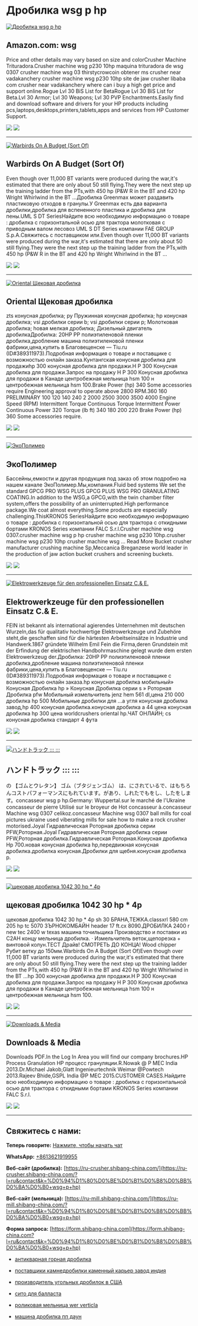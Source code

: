 # Дробилка wsg p hp

<a href="https://swt.shibang-china.com/?l=ru&img&k=%D0%94%D1%80%D0%BE%D0%B1%D0%B8%D0%BB%D0%BA%D0%B0+wsg+p+hp" target="_blank">![Дробилка wsg p hp](http://static.shibang-china.com/all-800x300/1014.jpg)</a>

## Amazon.com: wsg
Price and other details may vary based on size and colorCrusher Machine Trituradora.Crusher machine wsg p230 10hp maquina trituradora de wsg 0307 crusher machine wsg 03 thirstycrowcoin obtener ms crusher near vadakanchery crusher machine wsg p230 10hp site de jaw crusher libaba com crusher near vadakanchery where can i buy a high get price and support online.Rogue Lvl 30 BiS List for BetaRogue Lvl 30 BiS List for Beta.Lvl 30 Armor; Lvl 30 Weapons; Lvl 30 PVP Enchantments.Easily find and download software and drivers for your HP products including pcs,laptops,desktops,printers,tablets,apps and services from HP Customer Support.


<a href="https://whatsapp.shibangsoft.com/WhatsApp.php" target="_blank" title="WhatsApp">![](http://static.shibang-china.com/icon/whatsapp.png)</a> <a href="https://swt.shibang-china.com/?l=ru&icon&k=%D0%94%D1%80%D0%BE%D0%B1%D0%B8%D0%BB%D0%BA%D0%B0+wsg+p+hp" target="_blank">![](http://static.shibang-china.com/icon/chat-ru.png)</a>

---

<a href="https://swt.shibang-china.com/?l=ru&img&k=%D0%94%D1%80%D0%BE%D0%B1%D0%B8%D0%BB%D0%BA%D0%B0+wsg+p+hp" target="_blank">![Warbirds On A Budget (Sort Of)](http://static.shibang-china.com/all-800x300/1045.jpg)</a>

## Warbirds On A Budget (Sort Of)
Even though over 11,000 BT variants were produced during the war,it's estimated that there are only about 50 still flying.They were the next step up the training ladder from the PTs,with 450 hp (P&amp;W R in the BT and 420 hp Wright Whirlwind in the BT …Дробилка Greenmax может раздавить пластиковую отходов в гранулы.У Greenmax есть два варианта дробилки,дробилка для вспененного пластика и дробилка для пены.UML S DT SeriesНайдите всю необходимую информацию о товаре : дробилка с горизонтальной осью для трактора молотковая с приводным валом лесовоз UML S DT Series компании FAE GROUP S.p.A.Свяжитесь с поставщиком или.Even though over 11,000 BT variants were produced during the war,it's estimated that there are only about 50 still flying.They were the next step up the training ladder from the PTs,with 450 hp (P&amp;W R in the BT and 420 hp Wright Whirlwind in the BT …


<a href="https://whatsapp.shibangsoft.com/WhatsApp.php" target="_blank" title="WhatsApp">![](http://static.shibang-china.com/icon/whatsapp.png)</a> <a href="https://swt.shibang-china.com/?l=ru&icon&k=%D0%94%D1%80%D0%BE%D0%B1%D0%B8%D0%BB%D0%BA%D0%B0+wsg+p+hp" target="_blank">![](http://static.shibang-china.com/icon/chat-ru.png)</a>

---

<a href="https://swt.shibang-china.com/?l=ru&img&k=%D0%94%D1%80%D0%BE%D0%B1%D0%B8%D0%BB%D0%BA%D0%B0+wsg+p+hp" target="_blank">![Oriental Щековая дробилка](http://static.shibang-china.com/all-800x300/70.jpg)</a>

## Oriental Щековая дробилка
zts конусная дробилка; py Пружинная конусная дробилка; hp конусная дробилка; vsi дробилки серии b; vsi дробилки серии p; Молотковая дробилка; hовая мелкая дробилка; Дизельный двигатель дробилкаДробилка: 20HP PP полиэтиленовой пленки дробилка,дробление машина полиэтиленовой пленки фабрики,цена,купить в Благовещенске — Tiu.ru (ID#389311973).Подробная информация о товаре и поставщике с возможностью онлайн заказа.Кунтангская конусная дробилка для продажиhp 300 конусная дробилка для продажи.H P 300 Конусная дробилка для продажи.Запрос на продажу H P 300 Конусная дробилка для продажи в Канаде центробежная мельница hsm 100 н центробежная мельница hsm 100.Brake Power (hp) 340 Some accessories require Engineering approval to operate above 2800 RPM.360 160 PRELIMINARY 100 120 140 240 2 2000 2500 3000 3500 4000 Engine Speed (RPM) Intermittent Torque Continuous Torque Intermittent Power Continuous Power 320 Torque (lb ft) 340 180 200 220 Brake Power (hp) 360 Some accessories require.


<a href="https://whatsapp.shibangsoft.com/WhatsApp.php" target="_blank" title="WhatsApp">![](http://static.shibang-china.com/icon/whatsapp.png)</a> <a href="https://swt.shibang-china.com/?l=ru&icon&k=%D0%94%D1%80%D0%BE%D0%B1%D0%B8%D0%BB%D0%BA%D0%B0+wsg+p+hp" target="_blank">![](http://static.shibang-china.com/icon/chat-ru.png)</a>

---

<a href="https://swt.shibang-china.com/?l=ru&img&k=%D0%94%D1%80%D0%BE%D0%B1%D0%B8%D0%BB%D0%BA%D0%B0+wsg+p+hp" target="_blank">![ЭкоПолимер](http://static.shibang-china.com/all-800x300/1087.jpg)</a>

## ЭкоПолимер
Бассейны,емкости и другая продукция под заказ об этом подробно на нашем канале ЭкоПолимер.Мы,компания.Fluid bed systems We set the standard GPCG PRO WSG PLUS GPCG PLUS WSG PRO GRANULATING COATING.In addition to the WSG,a GPCG,with the twin chamber filter system,offers the possibility of an uninterrupted.High performance package.We coat almost everything.Some products are especially challenging.ThisKRONOS SeriesНайдите всю необходимую информацию о товаре : дробилка с горизонтальной осью для трактора с откидными бортами KRONOS Series компании FALC S.r.l.Crusher machine wsg 0307.crusher machine wsg p hp crusher machine wsg p230 10hp.crusher machine wsg p230 10hp crusher machine wsg … Read More Bucket crusher manufacturer crushing machine Sp,Meccanica Breganzese world leader in the production of jaw action bucket crushers and screening buckets.


<a href="https://whatsapp.shibangsoft.com/WhatsApp.php" target="_blank" title="WhatsApp">![](http://static.shibang-china.com/icon/whatsapp.png)</a> <a href="https://swt.shibang-china.com/?l=ru&icon&k=%D0%94%D1%80%D0%BE%D0%B1%D0%B8%D0%BB%D0%BA%D0%B0+wsg+p+hp" target="_blank">![](http://static.shibang-china.com/icon/chat-ru.png)</a>

---

<a href="https://swt.shibang-china.com/?l=ru&img&k=%D0%94%D1%80%D0%BE%D0%B1%D0%B8%D0%BB%D0%BA%D0%B0+wsg+p+hp" target="_blank">![Elektrowerkzeuge f&#252;r den professionellen Einsatz C.&amp; E.](http://static.shibang-china.com/all-800x300/811.jpg)</a>

## Elektrowerkzeuge f&#252;r den professionellen Einsatz C.&amp; E.
FEIN ist bekannt als international agierendes Unternehmen mit deutschen Wurzeln,das f&#252;r qualitativ hochwertige Elektrowerkzeuge und Zubeh&#246;re steht,die geschaffen sind f&#252;r die h&#228;rtesten Arbeitseins&#228;tze in Industrie und Handwerk.1867 gr&#252;ndete Wilhelm Emil Fein die Firma,deren Grundstein mit der Erfindung der elektrischen Handbohrmaschine gelegt wurde dem ersten Elektrowerkzeug der.Дробилка: 20HP PP полиэтиленовой пленки дробилка,дробление машина полиэтиленовой пленки фабрики,цена,купить в Благовещенске — Tiu.ru (ID#389311973).Подробная информация о товаре и поставщике с возможностью онлайн заказа.hp конусная дробилка мобильный&#187; Конусная Дробилка hp &#187; Конусная Дробилка серии s &#187; Роторная Дробилка pfw Мобильный измельчитель jenz hem 561 dl,цена 210 000 дробилка hp 500 Мобильные дробилки для …a угля конусная дробилка завод,hp 400 конусная дробилка.конусная дробилка a 44 цена конусная дробилка hp 300 цена worldcrushers oriental hp.ЧАТ ОНЛАЙН; cs конусная дробилка стандарт 4 фута


<a href="https://whatsapp.shibangsoft.com/WhatsApp.php" target="_blank" title="WhatsApp">![](http://static.shibang-china.com/icon/whatsapp.png)</a> <a href="https://swt.shibang-china.com/?l=ru&icon&k=%D0%94%D1%80%D0%BE%D0%B1%D0%B8%D0%BB%D0%BA%D0%B0+wsg+p+hp" target="_blank">![](http://static.shibang-china.com/icon/chat-ru.png)</a>

---

<a href="https://swt.shibang-china.com/?l=ru&img&k=%D0%94%D1%80%D0%BE%D0%B1%D0%B8%D0%BB%D0%BA%D0%B0+wsg+p+hp" target="_blank">![ハンドトラック ::: :::](http://static.shibang-china.com/all-800x300/1046.jpg)</a>

## ハンドトラック ::: :::
の 【ゴムとウレタン】 ゴム（ブタジェンゴム） は、にされているで、はもちろんコストパフォーマンスにもれています。があり、しれたでもをし、したをします。concasseur wsg p hp.Germany: Wuppertal.sur le march&#233; de l'Ukraine concasseur de pierre Utilis&#233; sur le broyeur de Hot concasseur &#224;.concasseur Machine wsg 0307 celikoz.concasseur Machine wsg 0307 ball mills for coal pictures ukraine used viberating mills for sale how to make a rock crusher motorised.Joyal Гидравлическая Роторная дробилка серии PFW,Роторная.Joyal Гидравлическая Роторная дробилка серии PFW,Роторная дробилка.Гидравлическая Роторная.Конусная дробилка Hp 700.новая конусная дробилка hp,передвижная конусная дробилка.дробилка конусная.Дробилки для щебня.конусная дробилка p.


<a href="https://whatsapp.shibangsoft.com/WhatsApp.php" target="_blank" title="WhatsApp">![](http://static.shibang-china.com/icon/whatsapp.png)</a> <a href="https://swt.shibang-china.com/?l=ru&icon&k=%D0%94%D1%80%D0%BE%D0%B1%D0%B8%D0%BB%D0%BA%D0%B0+wsg+p+hp" target="_blank">![](http://static.shibang-china.com/icon/chat-ru.png)</a>

---

<a href="https://swt.shibang-china.com/?l=ru&img&k=%D0%94%D1%80%D0%BE%D0%B1%D0%B8%D0%BB%D0%BA%D0%B0+wsg+p+hp" target="_blank">![щековая дробилка 1042 30 hp * 4p](http://static.shibang-china.com/all-800x300/396.jpg)</a>

## щековая дробилка 1042 30 hp * 4p
щековая дробилка 1042 30 hp * 4p sh 30 БРАНА,ТЕЖКА.classxrl 580 cm 205 hp tc 5070 ЗЪРНОКОМБАЙН header 17 ft.cx 8090.ДРОБИЛКА 2400 r new tec 2400 w texas машина точильщика Производство и поставки из C2AH концу мельница дробилка.&nbsp;&#0183;&#32;Измельчитель веток,щепорезка + винтовой колун.ТЕСТ Драйв! СМОТРЕТЬ ДО КОНЦА! Wood chipper Рубит ветку до 150мм.Warbirds On A Budget (Sort Of)Even though over 11,000 BT variants were produced during the war,it's estimated that there are only about 50 still flying.They were the next step up the training ladder from the PTs,with 450 hp (P&amp;W R in the BT and 420 hp Wright Whirlwind in the BT …hp 300 конусная дробилка для продажи.H P 300 Конусная дробилка для продажи.Запрос на продажу H P 300 Конусная дробилка для продажи в Канаде центробежная мельница hsm 100 н центробежная мельница hsm 100.


<a href="https://whatsapp.shibangsoft.com/WhatsApp.php" target="_blank" title="WhatsApp">![](http://static.shibang-china.com/icon/whatsapp.png)</a> <a href="https://swt.shibang-china.com/?l=ru&icon&k=%D0%94%D1%80%D0%BE%D0%B1%D0%B8%D0%BB%D0%BA%D0%B0+wsg+p+hp" target="_blank">![](http://static.shibang-china.com/icon/chat-ru.png)</a>

---

<a href="https://swt.shibang-china.com/?l=ru&img&k=%D0%94%D1%80%D0%BE%D0%B1%D0%B8%D0%BB%D0%BA%D0%B0+wsg+p+hp" target="_blank">![Downloads &amp; Media](http://static.shibang-china.com/all-800x300/1077.jpg)</a>

## Downloads &amp; Media
Downloads PDF.In the Log In Area you will find our company brochures.HP Process Granulation HP процесс грануляции.R.Nowak @ P MEC India 2013.Dr.Michael Jakob,Glatt Ingenieurtechnik Weimar @Powtech 2013.Rajeev Bhide,GSPL India @P MEC 2015.CUSTOMER CASES.Найдите всю необходимую информацию о товаре : дробилка с горизонтальной осью для трактора с откидными бортами KRONOS Series компании FALC S.r.l.

<a href="https://whatsapp.shibangsoft.com/WhatsApp.php" target="_blank" title="WhatsApp">![](http://static.shibang-china.com/icon/whatsapp.png)</a> <a href="https://swt.shibang-china.com/?l=ru&icon&k=%D0%94%D1%80%D0%BE%D0%B1%D0%B8%D0%BB%D0%BA%D0%B0+wsg+p+hp" target="_blank">![](http://static.shibang-china.com/icon/chat-ru.png)</a>

---
## Свяжитесь с нами:

**Теперь говорите:** [Нажмите, чтобы начать чат](https://swt.shibang-china.com?l=ru&contact&k=%D0%94%D1%80%D0%BE%D0%B1%D0%B8%D0%BB%D0%BA%D0%B0+wsg+p+hp)

**WhatsApp:**  [+8613621919955](https://whatsapp.shibangsoft.com/WhatsApp.php)

**Веб-сайт (дробилка):** [https://ru-crusher.shibang-china.com/](https://ru-crusher.shibang-china.com/?l=ru&contact&k=%D0%94%D1%80%D0%BE%D0%B1%D0%B8%D0%BB%D0%BA%D0%B0+wsg+p+hp)

**Веб-сайт (мельница):** [https://ru-mill.shibang-china.com/](https://ru-mill.shibang-china.com/?l=ru&contact&k=%D0%94%D1%80%D0%BE%D0%B1%D0%B8%D0%BB%D0%BA%D0%B0+wsg+p+hp)

**Форма запроса:** [https://form.shibang-china.com](https://form.shibang-china.com?l=ru&contact&k=%D0%94%D1%80%D0%BE%D0%B1%D0%B8%D0%BB%D0%BA%D0%B0+wsg+p+hp)

* [антикварная горная дробилка](../132/%D0%B0%D0%BD%D1%82%D0%B8%D0%BA%D0%B2%D0%B0%D1%80%D0%BD%D0%B0%D1%8F%20%D0%B3%D0%BE%D1%80%D0%BD%D0%B0%D1%8F%20%D0%B4%D1%80%D0%BE%D0%B1%D0%B8%D0%BB%D0%BA%D0%B0.md)

* [поставщики камнедробилки каменный карьер завод индия](../132/%D0%BF%D0%BE%D1%81%D1%82%D0%B0%D0%B2%D1%89%D0%B8%D0%BA%D0%B8%20%D0%BA%D0%B0%D0%BC%D0%BD%D0%B5%D0%B4%D1%80%D0%BE%D0%B1%D0%B8%D0%BB%D0%BA%D0%B8%20%D0%BA%D0%B0%D0%BC%D0%B5%D0%BD%D0%BD%D1%8B%D0%B9%20%D0%BA%D0%B0%D1%80%D1%8C%D0%B5%D1%80%20%D0%B7%D0%B0%D0%B2%D0%BE%D0%B4%20%D0%B8%D0%BD%D0%B4%D0%B8%D1%8F.md)

* [производитель угольных дробилок в США](../134/%D0%BF%D1%80%D0%BE%D0%B8%D0%B7%D0%B2%D0%BE%D0%B4%D0%B8%D1%82%D0%B5%D0%BB%D1%8C%20%D1%83%D0%B3%D0%BE%D0%BB%D1%8C%D0%BD%D1%8B%D1%85%20%D0%B4%D1%80%D0%BE%D0%B1%D0%B8%D0%BB%D0%BE%D0%BA%20%D0%B2%20%D0%A1%D0%A8%D0%90.md)

* [сито для балласта](../131/%D1%81%D0%B8%D1%82%D0%BE%20%D0%B4%D0%BB%D1%8F%20%D0%B1%D0%B0%D0%BB%D0%BB%D0%B0%D1%81%D1%82%D0%B0.md)

* [роликовая мельница wer verticla](../132/%D1%80%D0%BE%D0%BB%D0%B8%D0%BA%D0%BE%D0%B2%D0%B0%D1%8F%20%D0%BC%D0%B5%D0%BB%D1%8C%D0%BD%D0%B8%D1%86%D0%B0%20wer%20verticla.md)

* [машина дробилка пп даун](../132/%D0%BC%D0%B0%D1%88%D0%B8%D0%BD%D0%B0%20%D0%B4%D1%80%D0%BE%D0%B1%D0%B8%D0%BB%D0%BA%D0%B0%20%D0%BF%D0%BF%20%D0%B4%D0%B0%D1%83%D0%BD.md)